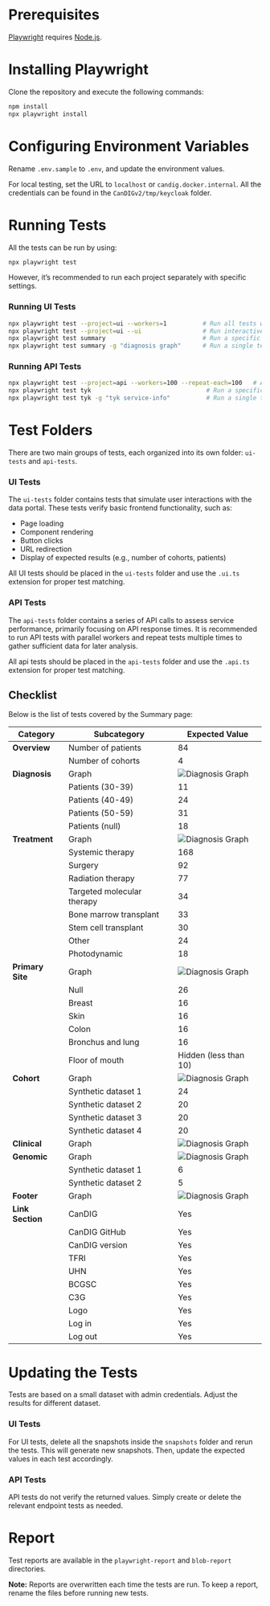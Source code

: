 # Prerequisites

[Playwright](https://playwright.dev/) requires [Node.js](https://nodejs.org/en/download/package-manager).

# Installing Playwright

Clone the repository and execute the following commands:

```bash
npm install
npx playwright install
```

# Configuring Environment Variables

Rename `.env.sample` to `.env`, and update the environment values.

For local testing, set the URL to `localhost` or `candig.docker.internal`. All the credentials can be found in the `CanDIGv2/tmp/keycloak` folder.

# Running Tests

All the tests can be run by using:

```bash
npx playwright test
```

However, it’s recommended to run each project separately with specific settings.

### Running UI Tests

```bash
npx playwright test --project=ui --workers=1          # Run all tests with a single worker
npx playwright test --project=ui --ui                 # Run interactive mode
npx playwright test summary                           # Run a specific file
npx playwright test summary -g "diagnosis graph"      # Run a single test
```

### Running API Tests

```bash
npx playwright test --project=api --workers=100 --repeat-each=100   # Adjust the number as needed
npx playwright test tyk                                # Run a specific file
npx playwright test tyk -g "tyk service-info"          # Run a single test
```

# Test Folders

There are two main groups of tests, each organized into its own folder: `ui-tests` and `api-tests`.

### UI Tests

The `ui-tests` folder contains tests that simulate user interactions with the data portal. These tests verify basic frontend functionality, such as:
- Page loading
- Component rendering
- Button clicks
- URL redirection
- Display of expected results (e.g., number of cohorts, patients)

All UI tests should be placed in the `ui-tests` folder and use the `.ui.ts` extension for proper test matching.

### API Tests

The `api-tests` folder contains a series of API calls to assess service performance, primarily focusing on API response times. It is recommended to run API tests with parallel workers and repeat tests multiple times to gather sufficient data for later analysis.

All api tests should be placed in the `api-tests` folder and use the `.api.ts` extension for proper test matching.

## Checklist

Below is the list of tests covered by the Summary page:

| **Category**                     | **Subcategory**                       | **Expected Value**                            |
|----------------------------------|---------------------------------------|--------------------------------------|
| **Overview**                     | Number of patients                    | 84                                   |
|                                  | Number of cohorts                     | 4                                    |
| **Diagnosis**                    | Graph                                 | ![Diagnosis Graph](https://github.com/user-attachments/assets/0b0f4dc3-4ead-4368-bb20-361afd59f7c4)                                   |
|                                  | Patients (30-39)                      | 11                                   |
|                                  | Patients (40-49)                      | 24                                   |
|                                  | Patients (50-59)                      | 31                                   |
|                                  | Patients (null)                       | 18                                   |
| **Treatment**                    | Graph                                 | ![Diagnosis Graph](https://github.com/user-attachments/assets/b0e39872-357d-4082-acfa-c23b6c3b6b07)  |
|                                  | Systemic therapy                      | 168                                  |
|                                  | Surgery                               | 92                                   |
|                                  | Radiation therapy                     | 77                                   |
|                                  | Targeted molecular therapy            | 34                                   |
|                                  | Bone marrow transplant                | 33                                   |
|                                  | Stem cell transplant                  | 30                                   |
|                                  | Other                                 | 24                                   |
|                                  | Photodynamic                          | 18                                   |
| **Primary Site**                 | Graph                                 | ![Diagnosis Graph](https://github.com/user-attachments/assets/56e68024-9f4b-47ab-b82a-19e1c2a182de)  |
|                                  | Null                                  | 26                                   |
|                                  | Breast                                | 16                                   |
|                                  | Skin                                  | 16                                   |
|                                  | Colon                                 | 16                                   |
|                                  | Bronchus and lung                     | 16                                   |
|                                  | Floor of mouth                        | Hidden (less than 10)                 |
| **Cohort**                       | Graph                                 | ![Diagnosis Graph](https://github.com/user-attachments/assets/9f8ab2c6-11bd-4edd-b436-483faf174f12)  |
|                                  | Synthetic dataset 1                   | 24                                   |
|                                  | Synthetic dataset 2                   | 20                                   |
|                                  | Synthetic dataset 3                   | 20                                   |
|                                  | Synthetic dataset 4                   | 20                                   |
| **Clinical**                     | Graph                                 | ![Diagnosis Graph](https://github.com/user-attachments/assets/a5c4d3bf-91d6-4c61-9c6c-8ef3976ca4cb)  |
| **Genomic**                      | Graph                                 | ![Diagnosis Graph](https://github.com/user-attachments/assets/cf1c90c3-4667-46d8-9a25-295e5611f9ae)  |
|                                  | Synthetic dataset 1                   | 6                                    |
|                                  | Synthetic dataset 2                   | 5                                    |
| **Footer**                       | Graph                                 | ![Diagnosis Graph](https://github.com/user-attachments/assets/2a1c2933-e4d0-48a0-b929-a51743f17a5d) |
| **Link Section**                 | CanDIG                                | Yes                                  |
|                                  | CanDIG GitHub                         | Yes                                  |
|                                  | CanDIG version                        | Yes                                  |
|                                  | TFRI                                  | Yes                                  |
|                                  | UHN                                   | Yes                                  |
|                                  | BCGSC                                 | Yes                                  |
|                                  | C3G                                   | Yes                                  |
|                                  | Logo                                  | Yes                                  |
|                                  | Log in                                | Yes                                  |
|                                  | Log out                               | Yes                                  |

# Updating the Tests

Tests are based on a small dataset with admin credentials. Adjust the results for different dataset.

### UI Tests

For UI tests, delete all the snapshots inside the `snapshots` folder and rerun the tests. This will generate new snapshots. Then, update the expected values in each test accordingly.

### API Tests

API tests do not verify the returned values. Simply create or delete the relevant endpoint tests as needed.

# Report

Test reports are available in the `playwright-report` and `blob-report` directories.

**Note:** Reports are overwritten each time the tests are run. To keep a report, rename the files before running new tests.
